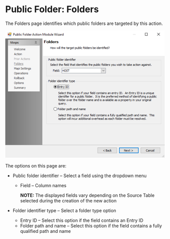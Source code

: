# Public Folder: Folders

The Folders page identifies which public folders are targeted by this action.

![Public Folder Action Module Wizard Folders page](/static/img/product_docs/accessanalyzer/accessanalyzer/enterpriseauditor/admin/action/publicfolder/folders.png)

The options on this page are:

- Public folder identifier – Select a field using the dropdown menu

  - Field – Column names

    __NOTE:__ The displayed fields vary depending on the Source Table selected during the creation of the new action
- Folder identifier type – Select a folder type option

  - Entry ID – Select this option if the field contains an Entry ID
  - Folder path and name – Select this option if the field contains a fully qualified path and name
